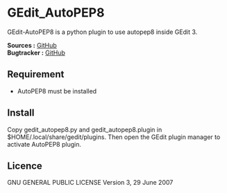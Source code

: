 GEdit_AutoPEP8
==============

GEdit-AutoPEP8 is a python plugin to use autopep8 inside GEdit 3.

**Sources :** [GitHub](http://github.com/khertan/gedit_autopep8)  
**Bugtracker :** [GitHub](http://github.com/khertan/gedit_autopep8/issues)

Requirement
-----------
* AutoPEP8 must be installed

Install
-------
Copy gedit_autopep8.py and gedit_autopep8.plugin in $HOME/.local/share/gedit/plugins. Then open the GEdit plugin manager to activate AutoPEP8 plugin.

Licence
-------

GNU GENERAL PUBLIC LICENSE Version 3, 29 June 2007

